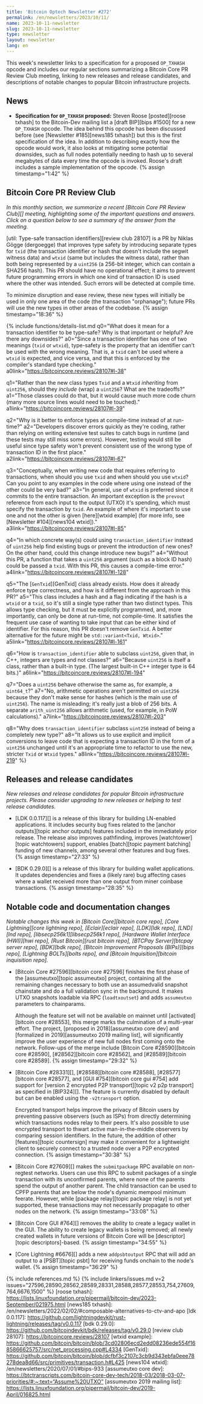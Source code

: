 ```yaml
---
title: 'Bitcoin Optech Newsletter #272'
permalink: /en/newsletters/2023/10/11/
name: 2023-10-11-newsletter
slug: 2023-10-11-newsletter
type: newsletter
layout: newsletter
lang: en
---
```

This week's newsletter links to a specification for a proposed
`OP_TXHASH` opcode and includes our regular sections summarizing a
Bitcoin Core PR Review Club meeting, linking to new releases and release
candidates, and descriptions of notable changes to popular Bitcoin
infrastructure projects.

## News

- **Specification for `OP_TXHASH` proposed:** Steven Roose [posted][roose
  txhash] to the Bitcoin-Dev mailing list a [draft BIP][bips #1500] for
  a new `OP_TXHASH` opcode.  The idea behind this opcode has been
  discussed before (see [Newsletter #185][news185 txhash]) but this is
  the first specification of the idea.  In addition to describing
  exactly how the opcode would work, it also looks at mitigating some
  potential downsides, such as full nodes potentially needing to hash up
  to several megabytes of data every time the opcode is invoked.
  Roose's draft includes a sample implementation of the opcode. {% assign timestamp="1:42" %}

## Bitcoin Core PR Review Club

*In this monthly section, we summarize a recent [Bitcoin Core PR Review
Club][] meeting, highlighting some of the important questions and
answers.  Click on a question below to see a summary of the answer from
the meeting.*

[util: Type-safe transaction identifiers][review club 28107] is a PR
by Niklas Gögge (dergoegge) that improves type safety by introducing
separate types for `txid` (the transaction identifier or hash that
doesn't include the segwit witness data) and `wtxid` (same but includes
the witness data), rather than both being represented by a `uint256`
(a 256-bit integer, which can contain a SHA256 hash). This PR
should have no operational effect; it aims to prevent future
programming errors in which one kind of transaction ID is used where
the other was intended. Such errors will be detected at compile time.

To minimize disruption and ease review, these new types will initially
be used in only one area of the code (the transaction "orphanage");
future PRs will use the new types in other areas of the codebase. {% assign timestamp="18:36" %}

{% include functions/details-list.md
  q0="What does it mean for a transaction identifier to be type-safe?
      Why is that important or helpful? Are there any downsides?"
  a0="Since a transaction identifier has one of two meanings (`txid`
      or `wtxid`), type-safety is the property that an identifier can't
      be used with the wrong meaning. That is, a `txid` can't be used
      where a `wtxid` is expected, and vice versa, and that this is
      enforced by the compiler's standard type checking."
  a0link="https://bitcoincore.reviews/28107#l-38"

  q1="Rather than the new class types `Txid` and a `Wtxid` _inheriting_
      from `uint256`, should they  _include_ (wrap) a `uint256`?
      What are the tradeoffs?"
  a1="Those classes could do that, but it would cause much more code
      churn (many more source lines would need to be touched)."
  a1link="https://bitcoincore.reviews/28107#l-39"

  q2="Why is it better to enforce types at compile-time instead of at
      run-time?"
  a2="Developers discover errors quickly as they're coding, rather
      than relying on writing extensive test suites to catch bugs in runtime
      (and these tests may still miss some errors). However, testing would
      still be useful since type safety won't prevent consistent use of the
      wrong type of transaction ID in the first place."
  a2link="https://bitcoincore.reviews/28107#l-67"

  q3="Conceptually, when writing new code that requires referring to
      transactions, when should you use `txid` and when should you use
      `wtxid`? Can you point to any examples in the code where using one
      instead of the other could be very bad?"
  a3="In general, use of `wtxid` is preferred since it commits to the
      entire transaction. An important exception is the `prevout`
      reference from each input to the output (UTXO) it's spending,
      which must specify the transaction by `txid`.
      An example of where it's important to use one and not the other is
      given [here][wtxid example] (for more info, see [Newsletter
      #104][news104 wtxid])."
  a3link="https://bitcoincore.reviews/28107#l-85"

  q4="In which concrete way(s) could using `transaction_identifier` instead
      of `uint256` help find existing bugs or prevent the introduction of
      new ones? On the other hand, could this change introduce new bugs?"
  a4="Without this PR, a function that takes a `uint256` argument (such as
      a block ID hash) could be passed a `txid`.
      With this PR, this causes a compile-time error."
  a4link="https://bitcoincore.reviews/28107#l-128"

  q5="The [`GenTxid`][GenTxid] class already exists. How does it
      already enforce type correctness, and how is it different from the
      approach in this PR?"
  a5="This class includes a hash and a flag indicating if the hash is a
      `wtxid` or a `txid`, so it's still a single type rather than two
      distinct types. This allows type checking, but it must be explicitly
      programmed, and, more importantly, can only be done at run-time,
      not compile-time. It satisfies the frequent use case of wanting
      to take input that can be either kind of identifier. For this reason,
      this PR doesn't remove `GenTxid`. A better alternative for the
      future might be `std::variant<Txid, Wtxid>`."
  a5link="https://bitcoincore.reviews/28107#l-161"

  q6="How is `transaction_identifier` able to subclass `uint256`, given
      that, in C++, integers are types and not classes?"
  a6="Because `uint256` is itself a class, rather than a built-in type.
      (The largest built-in C++ integer type is 64 bits.)"
  a6link="https://bitcoincore.reviews/28107#l-194"

  q7="Does a `uint256` behave otherwise the same as, for example, a
      `uint64_t`?"
  a7="No, arithmetic operations aren't permitted on `uint256` because
      they don't make sense for hashes (which is the main use of `uint256`).
      The name is misleading; it's really just a blob of 256 bits.
      A separate `arith_uint256` allows arithmetic (used, for example,
      in PoW calculations)."
  a7link="https://bitcoincore.reviews/28107#l-203"

  q8="Why does `transaction_identifier` subclass `uint256` instead of
      being a completely new type?"
  a8="It allows us to use explicit and implicit conversions to leave
      code that is expecting a transaction ID in the form of a `uint256`
      unchanged until it's an appropriate time to refactor to use the new,
      stricter `Txid` or `Wtxid` types."
  a8link="https://bitcoincore.reviews/28107#l-219"
%}

## Releases and release candidates

*New releases and release candidates for popular Bitcoin infrastructure
projects.  Please consider upgrading to new releases or helping to test
release candidates.*

- [LDK 0.0.117][] is a release of this library for building LN-enabled
  applications.  It includes security bug fixes related to the [anchor
  outputs][topic anchor outputs] features included in the immediately
  prior release.  The release also improves pathfinding, improves
  [watchtower][topic watchtowers] support, enables [batch][topic payment
  batching] funding of new channels, among several other features and
  bug fixes. {% assign timestamp="27:33" %}

- [BDK 0.29.0][] is a release of this library for building wallet
  applications.  It updates dependencies and fixes a (likely rare) bug
  affecting cases where a wallet received more than one output from
  miner coinbase transactions. {% assign timestamp="28:35" %}

## Notable code and documentation changes

*Notable changes this week in [Bitcoin Core][bitcoin core repo], [Core
Lightning][core lightning repo], [Eclair][eclair repo], [LDK][ldk repo],
[LND][lnd repo], [libsecp256k1][libsecp256k1 repo], [Hardware Wallet
Interface (HWI)][hwi repo], [Rust Bitcoin][rust bitcoin repo], [BTCPay
Server][btcpay server repo], [BDK][bdk repo], [Bitcoin Improvement
Proposals (BIPs)][bips repo], [Lightning BOLTs][bolts repo], and
[Bitcoin Inquisition][bitcoin inquisition repo].*

- [Bitcoin Core #27596][bitcoin core #27596] finishes the first phase
  of the [assumeutxo][topic assumeutxo] project, containing all the
  remaining changes necessary to both use an assumedvalid snapshot
  chainstate and do a full validation sync in the background. It
  makes UTXO snapshots loadable via RPC (`loadtxoutset`) and adds
  `assumeutxo` parameters to chainparams.

    Although the feature set will not be available on mainnet until
    [activated][bitcoin core #28553], this merge marks the culmination of
    a multi-year effort. The project, [proposed in 2018][assumeutxo core dev] and
    [formalized in 2019][assumeutxo 2019 mailing list],
    will significantly improve the user experience of new full
    nodes first coming onto the network. Follow-ups of the merge include
    [Bitcoin Core #28590][bitcoin core #28590],
    [#28562][bitcoin core #28562], and [#28589][bitcoin core #28589]. {% assign timestamp="29:32" %}

- [Bitcoin Core #28331][], [#28588][bitcoin core #28588],
  [#28577][bitcoin core #28577], and [GUI #754][bitcoin core gui #754]
  add support for [version 2 encrypted P2P transport][topic v2 p2p
  transport] as specified in [BIP324][].  The feature is currently
  disabled by default but can be enabled using the `-v2transport`
  option.

    Encrypted transport helps improve the privacy of Bitcoin users by
    preventing passive observers (such as ISPs) from directly
    determining which transactions nodes relay to their peers.  It's also
    possible to use encrypted transport to thwart active
    man-in-the-middle observers by comparing session identifiers.  In
    the future, the addition of other [features][topic countersign] may
    make it convenient for a lightweight client to securely connect to a
    trusted node over a P2P encrypted connection. {% assign timestamp="30:38" %}

- [Bitcoin Core #27609][] makes the `submitpackage` RPC available on
  non-regtest networks.  Users can use this RPC to submit packages of
  a single transaction with its unconfirmed parents, where none of the
  parents spend the output of another parent. The child transaction can
  be used to CPFP parents that are below the node's dynamic mempool
  minimum feerate. However, while [package relay][topic package relay]
  is not yet supported, these transactions may not necessarily propagate
  to other nodes on the network. {% assign timestamp="33:08" %}

- [Bitcoin Core GUI #764][] removes the ability to create a legacy
  wallet in the GUI.  The ability to create legacy wallets is being
  removed; all newly created wallets in future versions of Bitcoin Core
  will be [descriptor][topic descriptors]-based. {% assign timestamp="34:55" %}

- [Core Lightning #6676][] adds a new `addpsbtoutput` RPC that will add
  an output to a [PSBT][topic psbt] for receiving funds onchain to the
  node's wallet. {% assign timestamp="36:29" %}

{% include references.md %}
{% include linkers/issues.md v=2 issues="27596,28590,28562,28589,28331,28588,28577,28553,754,27609,764,6676,1500" %}
[roose txhash]: https://lists.linuxfoundation.org/pipermail/bitcoin-dev/2023-September/021975.html
[news185 txhash]: /en/newsletters/2022/02/02/#composable-alternatives-to-ctv-and-apo
[ldk 0.0.117]: https://github.com/lightningdevkit/rust-lightning/releases/tag/v0.0.117
[bdk 0.29.0]: https://github.com/bitcoindevkit/bdk/releases/tag/v0.29.0
[review club 28107]: https://bitcoincore.reviews/28107
[wtxid example]: https://github.com/bitcoin/bitcoin/blob/3cd02806ecd2edd08236ede554f1685866625757/src/net_processing.cpp#L4334
[GenTxid]: https://github.com/bitcoin/bitcoin/blob/dcfbf3c2107c3cb9d343ebfa0eee78278dea8d66/src/primitives/transaction.h#L425
[news104 wtxid]: /en/newsletters/2020/07/01/#bips-933
[assumeutxo core dev]: https://btctranscripts.com/bitcoin-core-dev-tech/2018-03/2018-03-07-priorities/#:~:text=“Assume%20UTXO”
[assumeutxo 2019 mailing list]: https://lists.linuxfoundation.org/pipermail/bitcoin-dev/2019-April/016825.html
